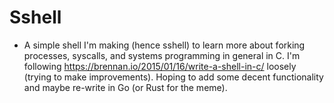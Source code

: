 # Sshell
- A simple shell I'm making (hence sshell) to learn more about forking
  processes, syscalls, and systems programming in general in C.  I'm following https://brennan.io/2015/01/16/write-a-shell-in-c/ loosely (trying to make improvements).  Hoping to add
  some decent functionality and maybe re-write in Go (or Rust for the meme).
